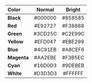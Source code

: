 
|  Color      | Normal  | Bright  |
|:------------|:-------:|:-------:|
| **Black**   | #000000 | #858585 |
| **Red**     | #E92727 | #F38888 |
| **Green**   | #3CD25C | #C2E99C |
| **Yellow**  | #EFD047 | #EBE299 |
| **Blue**    | #4C91EB | #A8CEF6 |
| **Magenta** | #AA2EBE | #F3B5EC |
| **Cyan**    | #16D0D3 | #9DEBEB |
| **White**   | #D3D3D3 | #FFFFFF |
